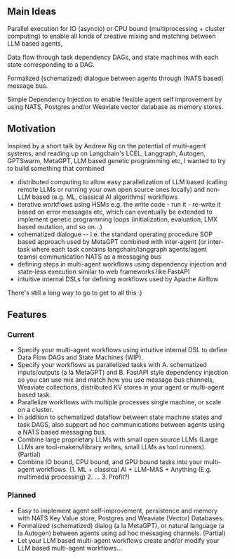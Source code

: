 
## Main Ideas

Parallel execution for IO (asyncio) or CPU bound (multiprocessing + cluster computing) to enable all kinds of creative mixing and matching between LLM based agents, 

Data flow through task dependency DAGs, and state machines with each state corresponding to a DAG.

Formalized (schematized) dialogue between agents through (NATS based) message bus.

Simple Dependency Injection to enable flexible agent self improvement by using NATS, Postgres and/or Weaviate vector database as memory stores.



## Motivation


Inspired by a short talk by Andrew Ng on the potential of multi-agent systems, and reading up on Langchain's LCEL, Langgraph, Autogen, GPTSwarm, MetaGPT, LLM based genetic programming etc, I wanted to try to build something that combined

- distributed computing to allow easy parallelization of LLM based (calling remote LLMs or running your own open source ones locally) and non-LLM based (e.g. ML, classical AI algorithms) workflows
- iterative workflows using HSMs e.g. the write code - run it - re-write it based on error messages etc, which can eventually be extended to implement genetic programming loops (initialization, evaluation, LMX based mutation, and so on...)
- schematized dialogue -- i.e. the standard operating procedure SOP based approach used by MetaGPT combined with inter-agent  (or inter-task where each task contains langchain/langgraph agents/agent teams) communication NATS as a messaging bus
- defining steps in multi-agent workflows using dependency injection and state-less execution similar to web frameworks like FastAPI
- intuitive internal DSLs for defining workflows used by Apache Airflow


There's still a long way to go to get to all this :)

## Features

### Current
- Specify your multi-agent workflows using intuitive internal DSL to define Data Flow DAGs and State Machines (WIP).
- Specify your workflows as parallelized tasks with A. schematized inputs/outputs (a la MetaGPT) and B. FastAPI style dependency injection so you can use mix and match how you use message bus channels, Weaviate collections, distributed KV stores in your agent or multi-agent based task.
- Parallelize workflows with multiple processes single machine, or scale on a cluster.
- In addition to schematized dataflow between state machine states and task DAGS, also support ad hoc communications between agents using a NATS based messaging bus.
- Combine large proprietary LLMs with small open source LLMs (Large LLMs are tool-makers/library writes, small LLMs as tool runners). (Partial)
- Combine IO bound, CPU bound, and GPU bound tasks into your multi-agent workflows. (1. ML + classical AI + LLM-MAS + Anything (E.g. multimedia processing) 2. ... 3. Profit?)

### Planned
- Easy to implement agent self-improvement, persistence and memory with NATS Key Value store, Postgres and Weaviate (Vector) Databases.
- Formalized (schematized) dialog (a la MetaGPT), or natural language (a la Autogen) between agents using ad hoc messaging channels. (Partial)
- Let your LLM based multi-agent workflows create and/or modify your LLM based multi-agent workflows...
